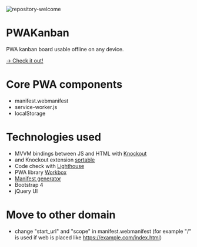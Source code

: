 ![repository-welcome](https://user-images.githubusercontent.com/12099284/62224227-9c58dd00-b3b6-11e9-84d4-80b5ae9f9682.png)

# PWAKanban

PWA kanban board usable offline on any device.

[-> Check it out!](https://sirionrazzer.github.io/PWAKanban/)

# Core PWA components

* manifest.webmanifest
* service-worker.js
* localStorage

# Technologies used

* MVVM bindings between JS and HTML with [Knockout](http://knockoutjs.com/)
* and Knockout extension [sortable](https://github.com/rniemeyer/knockout-sortable)
* Code check with [Lighthouse](https://github.com/GoogleChrome/lighthouse)
* PWA library [Workbox](https://developers.google.com/web/tools/workbox/)
* [Manifest generator](https://app-manifest.firebaseapp.com/)
* Bootstrap 4
* jQuery UI

# Move to other domain

* change "start_url" and "scope" in manifest.webmanifest (for example "/" is used if web is placed like https://example.com/index.html)
